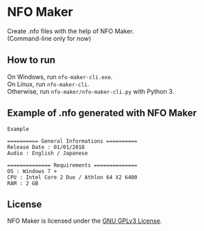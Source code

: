 # NFO Maker

Create .nfo files with the help of NFO Maker.   
(Command-line only for now)

## How to run

On Windows, run `nfo-maker-cli.exe`.  
On Linux, run `nfo-maker-cli`.  
Otherwise, run `nfo-maker/nfo-maker-cli.py` with Python 3.

## Example of .nfo generated with NFO Maker

```
Example

========== General Informations ==========
Release Date : 01/01/2018
Audio : English / Japanese

============== Requirements ==============
OS : Windows 7 +
CPU : Intel Core 2 Duo / Athlon 64 X2 6400
RAM : 2 GB
```

## License

NFO Maker is licensed under the [GNU GPLv3 License](LICENSE).